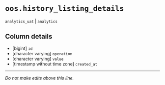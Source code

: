 # `oos.history_listing_details`
`analytics_uat` | `analytics`

## Column details
* [bigint]    `id`
* [character varying] `operation`
* [character varying] `value`
* [timestamp without time zone] `created_at`

-------------------------------------------------------------------------------
*Do not make edits above this line.*
